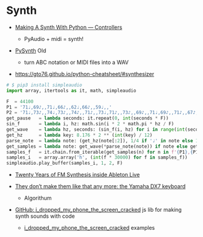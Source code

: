 Synth
=====

* [Making A Synth With Python — Controllers](https://python.plainenglish.io/build-your-own-python-synthesizer-part-3-162796b7d351)
    * PyAudio + midi = synth!
* [PySynth](https://github.com/mdoege/PySynth) Old
    * turn ABC notation or MIDI files into a WAV

* https://gto76.github.io/python-cheatsheet/#synthesizer
```python
# $ pip3 install simpleaudio
import array, itertools as it, math, simpleaudio

F  = 44100
P1 = '71♩,69♪,,71♩,66♪,,62♩,66♪,,59♩,,'
P2 = '71♩,73♪,,74♩,73♪,,74♪,,71♪,,73♩,71♪,,73♪,,69♪,,71♩,69♪,,71♪,,67♪,,71♩,,'
get_pause   = lambda seconds: it.repeat(0, int(seconds * F))
sin_f       = lambda i, hz: math.sin(i * 2 * math.pi * hz / F)
get_wave    = lambda hz, seconds: (sin_f(i, hz) for i in range(int(seconds * F)))
get_hz      = lambda key: 8.176 * 2 ** (int(key) / 12)
parse_note  = lambda note: (get_hz(note[:2]), 1/4 if '♩' in note else 1/8)
get_samples = lambda note: get_wave(*parse_note(note)) if note else get_pause(1/8)
samples_f   = it.chain.from_iterable(get_samples(n) for n in f'{P1},{P1},{P2}'.split(','))
samples_i   = array.array('h', (int(f * 30000) for f in samples_f))
simpleaudio.play_buffer(samples_i, 1, 2, F)
```

* [Twenty Years of FM Synthesis inside Ableton Live](https://roberthenke.com/technology/operator.html)
* [They don’t make them like that any more: the Yamaha DX7 keyboard](https://kevinboone.me/dx7.html)
    * Algorithum


* [GitHub: i_dropped_my_phone_the_screen_cracked](https://github.com/billorcutt/i_dropped_my_phone_the_screen_cracked) js lib for making synth sounds with code
    * [i_dropped_my_phone_the_screen_cracked](https://idroppedmyphonethescreencracked.tumblr.com/) examples

